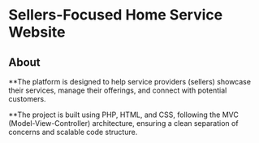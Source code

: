 # Sellers-Focused Home Service Website

## About

**The platform is designed to help service providers (sellers) showcase their services, manage their offerings, and connect with potential customers.

**The project is built using PHP, HTML, and CSS, following the MVC (Model-View-Controller) architecture, ensuring a clean separation of concerns and scalable code structure.


